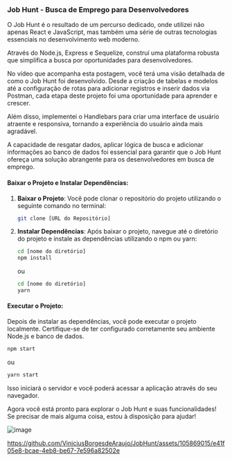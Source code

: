 ### Job Hunt - Busca de Emprego para Desenvolvedores

O Job Hunt é o resultado de um percurso dedicado, onde utilizei não apenas React e JavaScript, mas também uma série de outras tecnologias essenciais no desenvolvimento web moderno.

Através do Node.js, Express e Sequelize, construí uma plataforma robusta que simplifica a busca por oportunidades para desenvolvedores.

No vídeo que acompanha esta postagem, você terá uma visão detalhada de como o Job Hunt foi desenvolvido. Desde a criação de tabelas e modelos até a configuração de rotas para adicionar registros e inserir dados via Postman, cada etapa deste projeto foi uma oportunidade para aprender e crescer.

Além disso, implementei o Handlebars para criar uma interface de usuário atraente e responsiva, tornando a experiência do usuário ainda mais agradável.

A capacidade de resgatar dados, aplicar lógica de busca e adicionar informações ao banco de dados foi essencial para garantir que o Job Hunt ofereça uma solução abrangente para os desenvolvedores em busca de emprego.

#### Baixar o Projeto e Instalar Dependências:

1. **Baixar o Projeto**:
   Você pode clonar o repositório do projeto utilizando o seguinte comando no terminal:

   ```bash
   git clone [URL do Repositório]
   ```

2. **Instalar Dependências**:
   Após baixar o projeto, navegue até o diretório do projeto e instale as dependências utilizando o npm ou yarn:

   ```bash
   cd [nome do diretório]
   npm install
   ```

   ou

   ```bash
   cd [nome do diretório]
   yarn
   ```

#### Executar o Projeto:

Depois de instalar as dependências, você pode executar o projeto localmente. Certifique-se de ter configurado corretamente seu ambiente Node.js e banco de dados.

```bash
npm start
```

ou

```bash
yarn start
```

Isso iniciará o servidor e você poderá acessar a aplicação através do seu navegador.

Agora você está pronto para explorar o Job Hunt e suas funcionalidades! Se precisar de mais alguma coisa, estou à disposição para ajudar!

![image](https://github.com/ViniciusBorgesdeAraujo/JobHunt/assets/105869015/c8ee5afc-8a2b-4c76-89e9-844586d84a56)


https://github.com/ViniciusBorgesdeAraujo/JobHunt/assets/105869015/e41f05e8-bcae-4eb8-be67-7e596a82502e

